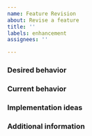 ```yaml
---
name: Feature Revision
about: Revise a feature
title: ''
labels: enhancement
assignees: ''

---
```


### Desired behavior


### Current behavior


### Implementation ideas


### Additional information
